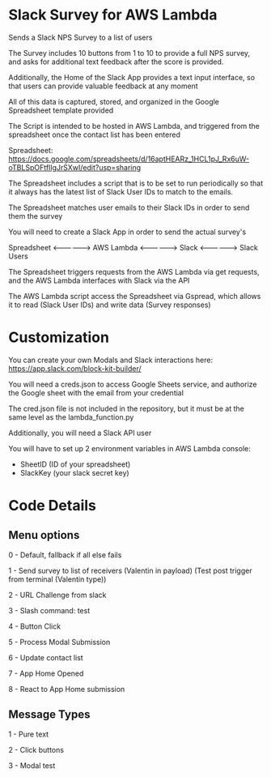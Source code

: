 # Slack Survey for AWS Lambda
Sends a Slack NPS Survey to a list of users

The Survey includes 10 buttons from 1 to 10 to provide a full NPS survey, and asks for additional text feedback after the score is provided.

Additionally, the Home of the Slack App provides a text input interface, so that users can provide valuable feedback at any moment

All of this data is captured, stored, and organized in the Google Spreadsheet template provided

The Script is intended to be hosted in AWS Lambda, and triggered from the spreadsheet once the contact list has been entered

Spreadsheet: https://docs.google.com/spreadsheets/d/16aptHEARz_1HCL1pJ_Rx6uW-oTBLSpOFtfIlgJrSXwI/edit?usp=sharing

The Spreadsheet includes a script that is to be set to run periodically so that it always has the latest list of Slack User IDs to match to the emails.

The Spreadsheet matches user emails to their Slack IDs in order to send them the survey

You will need to create a Slack App in order to send the actual survey's

Spreadsheet <------> AWS Lambda <------> Slack <------> Slack Users

The Spreadsheet triggers requests from the AWS Lambda via get requests, and the AWS Lambda interfaces with Slack via the API

The AWS Lambda script access the Spreadsheet via Gspread, which allows it to read (Slack User IDs) and write data (Survey responses)


# Customization
You can create your own Modals and Slack interactions here: https://app.slack.com/block-kit-builder/

You will need a creds.json to access Google Sheets service, and authorize the Google sheet with the email from your credential

The cred.json file is not included in the repository, but it must be at the same level as the lambda_function.py

Additionally, you will need a Slack API user

You will have to set up 2 environment variables in AWS Lambda console:
- SheetID (ID of your spreadsheet)
- SlackKey (your slack secret key)


# Code Details

## Menu options
 0 - Default, fallback if all else fails

 1 - Send survey to list of receivers (Valentin in payload) (Test post trigger from terminal (Valentin type))

 2 - URL Challenge from slack

 3 - Slash command: test

 4 - Button Click

 5 - Process Modal Submission

 6 - Update contact list

 7 - App Home Opened

 8 - React to App Home submission


## Message Types
 1 - Pure text

 2 - Click buttons

 3 - Modal test
